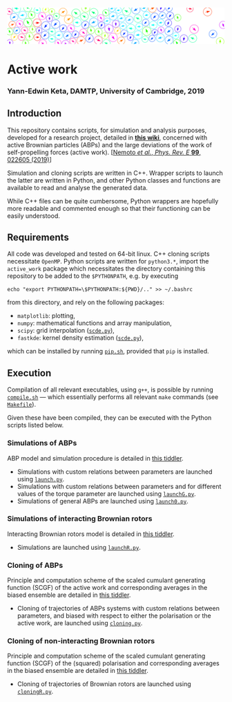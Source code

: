 ![Polydisperse ABPs with WCA potential](https://github.com/yketa/DAMTP_2019_Wiki/raw/master/Images/header.svg?sanitize=true)

# Active work
### Yann-Edwin Keta, DAMTP, University of Cambridge, 2019

## Introduction

This repository contains scripts, for simulation and analysis purposes, developed for a research project, detailed in **[this wiki](https://yketa.github.io/DAMTP_2019_Wiki)**, concerned with active Brownian particles (ABPs) and the large deviations of the work of self-propelling forces (active work). [[Nemoto *et al.*, *Phys. Rev. E* **99**, 022605 (2019)](https://link.aps.org/doi/10.1103/PhysRevE.99.022605)]

Simulation and cloning scripts are written in C++. Wrapper scripts to launch the latter are written in Python, and other Python classes and functions are available to read and analyse the generated data.

While C++ files can be quite cumbersome, Python wrappers are hopefully more readable and commented enough so that their functioning can be easily understood.

## Requirements

All code was developed and tested on 64-bit linux. C++ cloning scripts necessitate `OpenMP`. Python scripts are written for `python3.*`, import the `active_work` package which necessitates the directory containing this repository to be added to the `$PYTHONPATH`, e.g. by executing
```
echo "export PYTHONPATH=\$PYTHONPATH:${PWD}/.." >> ~/.bashrc
```
from this directory, and rely on the following packages:

- `matplotlib`: plotting,
- `numpy`: mathematical functions and array manipulation,
- `scipy`: grid interpolation ([`scde.py`](https://github.com/yketa/active_work/blob/master/scde.py)),
- `fastkde`: kernel density estimation ([`scde.py`](https://github.com/yketa/active_work/blob/master/scde.py)),

which can be installed by running [`pip.sh`](https://github.com/yketa/active_work/blob/master/pip.sh), provided that `pip` is installed.

## Execution

Compilation of all relevant executables, using `g++`, is possible by running [`compile.sh`](https://github.com/yketa/active_work/blob/master/compile.sh) — which essentially performs all relevant `make` commands (see [`Makefile`](https://github.com/yketa/active_work/blob/master/Makefile)).

Given these have been compiled, they can be executed with the Python scripts listed below.

### Simulations of ABPs

ABP model and simulation procedure is detailed in [this tiddler](https://yketa.github.io/DAMTP_2019_Wiki/#Active%20Brownian%20particles).

- Simulations with custom relations between parameters are launched using [`launch.py`](https://github.com/yketa/active_work/blob/master/launch.py).
- Simulations with custom relations between parameters and for different values of the torque parameter are launched using [`launchG.py`](https://github.com/yketa/active_work/blob/master/launchG.py).
- Simulations of general ABPs are launched using [`launch0.py`](https://github.com/yketa/active_work/blob/master/launch0.py).

### Simulations of interacting Brownian rotors

Interacting Brownian rotors model is detailed in [this tiddler](https://yketa.github.io/DAMTP_2019_Wiki/#N-interacting%20Brownian%20rotors).

- Simulations are launched using [`launchR.py`](https://github.com/yketa/active_work/blob/master/launchR.py).

### Cloning of ABPs

Principle and computation scheme of the scaled cumulant generating function (SCGF) of the active work and corresponding averages in the biased ensemble are detailed in [this tiddler](https://yketa.github.io/DAMTP_2019_Wiki/#ABP%20cloning%20algorithm).

- Cloning of trajectories of ABPs systems with custom relations between parameters, and biased with respect to either the polarisation or the active work, are launched using [`cloning.py`](https://github.com/yketa/active_work/blob/master/cloning.py).

### Cloning of non-interacting Brownian rotors

Principle and computation scheme of the scaled cumulant generating function (SCGF) of the (squared) polarisation and corresponding averages in the biased ensemble are detailed in [this tiddler](https://yketa.github.io/DAMTP_2019_Wiki/#Brownian%20rotors%20cloning%20algorithm).

- Cloning of trajectories of Brownian rotors are launched using [`cloningR.py`](https://github.com/yketa/active_work/blob/master/cloningR.py).
